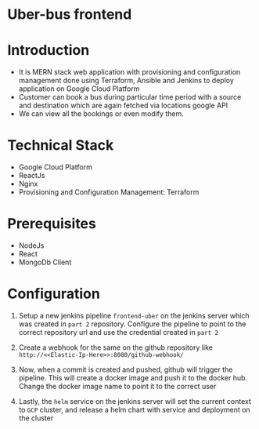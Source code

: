 # Uber-bus frontend


# Introduction 
   -  It is MERN stack web application with provisioning and configuration management done using Terraform, Ansible and Jenkins to deploy application on Google Cloud Platform
   -  Customer can book a bus during particular time period with a source and destination which are again fetched via locations google API
   -  We can view all the bookings or even modify them.

# Technical Stack
   - Google Cloud Platform
   - ReactJs
   - Nginx
   - Provisioning and Configuration Management: Terraform

# Prerequisites
   - NodeJs
   - React
   - MongoDb Client

# Configuration

1. Setup a new jenkins pipeline `frontend-uber` on the jenkins server which was created in `part 2` repository. Configure the pipeline to point to the correct repository url and use the credential created in `part 2`

2. Create a webhook for the same on the github repository like `http://<<Elastic-Ip-Here>>:8080/github-webhook/`

3. Now, when a commit is created and pushed, github will trigger the pipeline. This will create a docker image and push it to the docker hub. Change the docker image name to point it to the correct user

4. Lastly, the `helm` service on the jenkins server will set the current context to `GCP` cluster, and release a helm chart with service and deployment on the cluster
   
   
